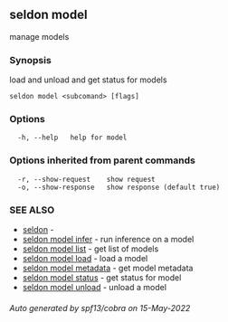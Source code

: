 ## seldon model

manage models

### Synopsis

load and unload and get status for models

```
seldon model <subcomand> [flags]
```

### Options

```
  -h, --help   help for model
```

### Options inherited from parent commands

```
  -r, --show-request    show request
  -o, --show-response   show response (default true)
```

### SEE ALSO

* [seldon](seldon.md)	 - 
* [seldon model infer](seldon_model_infer.md)	 - run inference on a model
* [seldon model list](seldon_model_list.md)	 - get list of models
* [seldon model load](seldon_model_load.md)	 - load a model
* [seldon model metadata](seldon_model_metadata.md)	 - get model metadata
* [seldon model status](seldon_model_status.md)	 - get status for model
* [seldon model unload](seldon_model_unload.md)	 - unload a model

###### Auto generated by spf13/cobra on 15-May-2022
